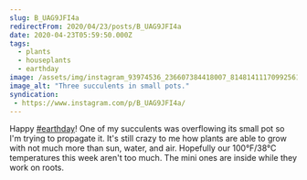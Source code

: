```yaml
---
slug: B_UAG9JFI4a
redirectFrom: 2020/04/23/posts/B_UAG9JFI4a
date: 2020-04-23T05:59:50.000Z
tags: 
  - plants
  - houseplants
  - earthday
image: /assets/img/instagram_93974536_236607384418007_8148141117099256171_n_17851993690988118.jpg
image_alt: "Three succulents in small pots."
syndication:
 - https://www.instagram.com/p/B_UAG9JFI4a/
---
```


Happy [#earthday](/posts/tags/earthday)! One of my succulents was overflowing its small pot so I'm trying to propagate it. It's still crazy to me how plants are able to grow with not much more than sun, water, and air. Hopefully our 100°F/38°C temperatures this week aren't too much. The mini ones are inside while they work on roots.
